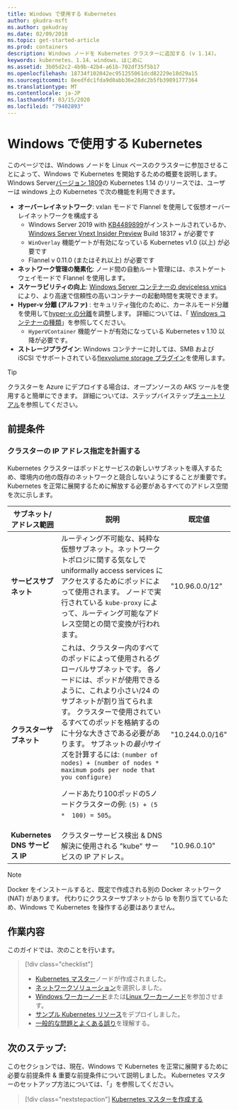 ```yaml
---
title: Windows で使用する Kubernetes
author: gkudra-msft
ms.author: gekudray
ms.date: 02/09/2018
ms.topic: get-started-article
ms.prod: containers
description: Windows ノードを Kubernetes クラスターに追加する (v 1.14)。
keywords: kubernetes、1.14、windows、はじめに
ms.assetid: 3b05d2c2-4b9b-42b4-a61b-702df35f5b17
ms.openlocfilehash: 18734f102042ec951255061dcd82229e18d29a15
ms.sourcegitcommit: 8eedfdc1fda9d0abb36e28dc2b5fb39891777364
ms.translationtype: MT
ms.contentlocale: ja-JP
ms.lasthandoff: 03/15/2020
ms.locfileid: "79402893"
---
```

# <a name="kubernetes-on-windows"></a>Windows で使用する Kubernetes

このページでは、Windows ノードを Linux ベースのクラスターに参加させることによって、Windows で Kubernetes を開始するための概要を説明します。 Windows Server[バージョン 1809](https://docs.microsoft.com/windows-server/get-started/whats-new-in-windows-server-1809#container-networking-with-kubernetes)の Kubernetes 1.14 のリリースでは、ユーザーは windows 上の Kubernetes で次の機能を利用できます。

- **オーバーレイネットワーク**: vxlan モードで Flannel を使用して仮想オーバーレイネットワークを構成する
    - Windows Server 2019 with [KB4489899](https://support.microsoft.com/help/4489899)がインストールされているか、 [Windows Server Vnext Insider Preview](https://blogs.windows.com/windowsexperience/tag/windows-insider-program/) Build 18317 + が必要です
    - `WinOverlay` 機能ゲートが有効になっている Kubernetes v1.0 (以上) が必要です
    - Flannel v 0.11.0 (またはそれ以上) が必要です
- **ネットワーク管理の簡素化**: ノード間の自動ルート管理には、ホストゲートウェイモードで Flannel を使用します。
- **スケーラビリティの向上**: [Windows Server コンテナーの deviceless vnics](https://techcommunity.microsoft.com/t5/Networking-Blog/Network-start-up-and-performance-improvements-in-Windows-10/ba-p/339716)により、より高速で信頼性の高いコンテナーの起動時間を実現できます。
- **Hyper-v 分離 (アルファ)** : セキュリティ強化のために、カーネルモード分離を使用して[hyper-v の分離](https://kubernetes.io/docs/getting-started-guides/windows/#hyper-v-containers)を調整します。 詳細については、「 [Windows コンテナーの種類](https://docs.microsoft.com/virtualization/windowscontainers/about/#windows-container-types)」を参照してください。
    - `HyperVContainer` 機能ゲートが有効になっている Kubernetes v 1.10 以降が必要です。
- **ストレージプラグイン**: Windows コンテナーに対しては、SMB および iSCSI でサポートされている[flexvolume storage プラグイン](https://github.com/Microsoft/K8s-Storage-Plugins)を使用します。

>[!TIP]
>クラスターを Azure にデプロイする場合は、オープンソースの AKS ツールを使用すると簡単にできます。 詳細については、ステップバイステップ[チュートリアル](https://github.com/Azure/aks-engine/blob/master/docs/topics/windows.md)を参照してください。

## <a name="prerequisites"></a>前提条件

### <a name="plan-ip-addressing-for-your-cluster"></a>クラスターの IP アドレス指定を計画する

<a name="definitions"></a>Kubernetes クラスターはポッドとサービスの新しいサブネットを導入するため、環境内の他の既存のネットワークと競合しないようにすることが重要です。 Kubernetes を正常に展開するために解放する必要があるすべてのアドレス空間を次に示します。

| サブネット/アドレス範囲 | 説明 | 既定値 |
| --------- | ------------- | ------------- |
| <a name="service-subnet-def"></a>**サービスサブネット** | ルーティング不可能な、純粋な仮想サブネット。ネットワークトポロジに関する気なしで uniformally access services にアクセスするためにポッドによって使用されます。 ノードで実行されている `kube-proxy` によって、ルーティング可能なアドレス空間との間で変換が行われます。 | "10.96.0.0/12" |
| <a name="cluster-subnet-def"></a>**クラスターサブネット** |  これは、クラスター内のすべてのポッドによって使用されるグローバルサブネットです。 各ノードには、ポッドが使用できるように、これより小さい/24 のサブネットが割り当てられます。 クラスターで使用されているすべてのポッドを格納するのに十分な大きさである必要があります。 サブネットの*最小*サイズを計算するには: `(number of nodes) + (number of nodes * maximum pods per node that you configure)` <p/>ノードあたり100ポッドの5ノードクラスターの例: `(5) + (5 *  100) = 505`。  | "10.244.0.0/16" |
| **Kubernetes DNS サービス IP** | クラスターサービス検出 & DNS 解決に使用される "kube" サービスの IP アドレス。 | "10.96.0.10" |

> [!NOTE]
> Docker をインストールすると、既定で作成される別の Docker ネットワーク (NAT) があります。 代わりにクラスターサブネットから Ip を割り当てているため、Windows で Kubernetes を操作する必要はありません。

## <a name="what-you-will-accomplish"></a>作業内容

このガイドでは、次のことを行います。

> [!div class="checklist"]
> * [Kubernetes マスター](./creating-a-linux-master.md)ノードが作成されました。  
> * [ネットワークソリューション](./network-topologies.md)を選択しました。  
> * [Windows ワーカーノード](./joining-windows-workers.md)または[Linux ワーカーノード](./joining-linux-workers.md)を参加させます。  
> * [サンプル Kubernetes リソース](./deploying-resources.md)をデプロイしました。  
> * [一般的な問題とよくある誤り](./common-problems.md)を理解する。

## <a name="next-steps"></a>次のステップ:

このセクションでは、現在、Windows で Kubernetes を正常に展開するために必要な前提条件 & 重要な前提条件について説明しました。 Kubernetes マスターのセットアップ方法については、「」を参照してください。

>[!div class="nextstepaction"]
>[Kubernetes マスターを作成する](./creating-a-linux-master.md)